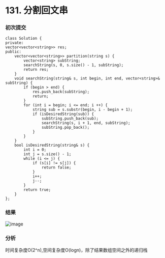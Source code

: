 # 131. 分割回文串

### 初次提交
```
class Solution {
private:
vector<vector<string>> res;
public:
    vector<vector<string>> partition(string s) {
        vector<string> subString;
        searchString(s, 0, s.size() - 1, subString);
        return res;
    }
    void searchString(string& s, int begin, int end, vector<string>& subString) {
        if (begin > end) {
            res.push_back(subString);
            return;
        }
        for (int i = begin; i <= end; i ++) {
            string sub = s.substr(begin, i - begin + 1);
            if (isDesiredString(sub)) {
                subString.push_back(sub);
                searchString(s, i + 1, end, subString);
                subString.pop_back();
            }
        }
    }
    bool isDesiredString(string& s) {
        int i = 0;
        int j = s.size() - 1;
        while (i <= j) {
            if (s[i] != s[j]) {
                return false;
            }
            i++;
            j--;
        }
        return true;
    }
};
```
### 结果
![image](https://github.com/user-attachments/assets/52d1f235-85f1-44cb-aacb-48ffdf24379b)

### 分析
时间复杂度O(2^n),空间复杂度O(logn)，除了结果数组空间之外的递归栈


